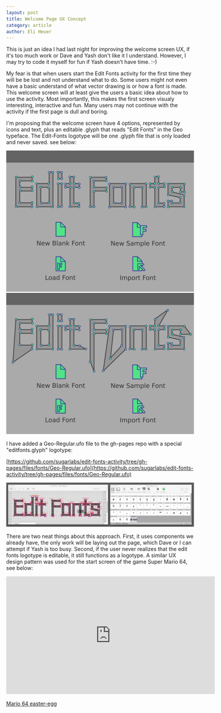 ```yaml
---
layout: post
title: Welcome Page UX Concept
category: article
author: Eli Heuer
---
```

This is just an idea I had last night for improving the welcome screen UX, if it's too much work or Dave and Yash don't like it I understand. However, I may try to code it myself for fun if Yash doesn't have time. :-)

My fear is that when users start the Edit Fonts activity for the first time they will be be lost and not understand what to do. Some users might not even have a basic understand of what vector drawing is or how a font is made. This welcome screen will at least give the users a basic idea about how to use the activity. Most importantly, this makes the first screen visualy interesting, interactive and fun. Many users may not continue with the activity if the first page is dull and boring.

I'm proposing that the welcome screen have 4 options, represented by icons and text, plus an editable .glyph that reads "Edit Fonts" in the Geo typeface. The Edit-Fonts logotype will be one .glyph file that is only loaded and never saved. see below:

![UX concept 01](files/img/wireframe_concept_01_welcome_page.svg)
![UX concept 02](files/img/wireframe_concept_02_welcome_page.svg)

I have added a Geo-Regular.ufo file to the gh-pages repo with a special "editfonts.glyph" logotype:

[https://github.com/sugarlabs/edit-fonts-activity/tree/gh-pages/files/fonts/Geo-Regular.ufo](https://github.com/sugarlabs/edit-fonts-activity/tree/gh-pages/files/fonts/Geo-Regular.ufo)

![editfonts.glyph](files/img/wireframe_concept_welcome_page_03.png)

There are two neat things about this approach. First, it uses components we already have, the only work will be laying out the page, which Dave or I can attempt if Yash is too busy. Second, if the user never realizes that the edit fonts logotype is editable, it still functions as a logotype. A similar UX design pattern was used for the start screen of the game Super Mario 64, see below:

<iframe width="560" height="315" src="https://www.youtube.com/embed/eBotFor1Xlw" frameborder="0" allowfullscreen></iframe>

[Mario 64 easter-egg](https://youtu.be/eBotFor1Xlw)
